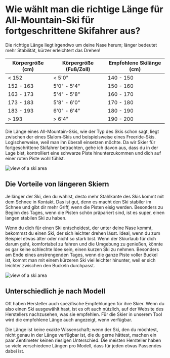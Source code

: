 # Wie wählt man die richtige Länge für All-Mountain-Ski für fortgeschrittene Skifahrer aus?

Die richtige Länge liegt irgendwo um deine Nase herum; länger bedeutet mehr Stabilität, kürzer erleichtert das Drehen!

| Körpergröße (cm) | Körpergröße (Fuß/Zoll) | Empfohlene Skilänge (cm) |
|------------------|------------------------|--------------------------|
| < 152            | < 5'0"                 | 140 - 150                |
| 152 - 163        | 5'0" - 5'4"            | 150 - 160                |
| 163 - 173        | 5'4" - 5'8"            | 160 - 170                |
| 173 - 183        | 5'8" - 6'0"            | 170 - 180                |
| 183 - 193        | 6'0" - 6'4"            | 180 - 190                |
| > 193            | > 6'4"                 | 190 - 200                |

Die Länge eines All-Mountain-Skis, wie der Typ des Skis schon sagt, liegt zwischen der eines Slalom-Skis und beispielsweise eines Freeride-Skis. Logischerweise, weil man ihn überall einsetzen möchte. Da wir Skier für fortgeschrittene Skifahrer betrachten, gehe ich davon aus, dass du in der Lage bist, kontrolliert eine schwarze Piste hinunterzukommen und dich auf einer roten Piste wohl fühlst.

![view of a ski area](/images/banner-2.jpeg)

## Die Vorteile von längeren Skiern

Je länger der Ski, den du wählst, desto mehr Stahlkante des Skis kommt mit dem Schnee in Kontakt. Das ist gut, denn es macht den Ski stabiler im Schnee und gibt dir mehr Griff, wenn die Pisten eisig werden. Besonders zu Beginn des Tages, wenn die Pisten schön präpariert sind, ist es super, einen langen stabilen Ski zu haben.

Wenn du dich für einen Ski entscheidest, der unter deine Nase kommt, bekommst du einen Ski, der sich leichter drehen lässt. Ideal, wenn du zum Beispiel etwas älter oder nicht so stark bist. Wenn der Skiurlaub für dich darum geht, komfortabel zu fahren und die Umgebung zu genießen, könnte es gar keine schlechte Idee sein, einen kurzen Ski zu nehmen. Besonders am Ende eines anstrengenden Tages, wenn die ganze Piste voller Buckel ist, kommt man mit einem kürzeren Ski viel leichter hinunter, weil er sich leichter zwischen den Buckeln durchpasst.

![view of a ski area](/images/banner-3.jpeg)

## Unterschiedlich je nach Modell

Oft haben Hersteller auch spezifische Empfehlungen für ihre Skier. Wenn du also einen Ski ausgewählt hast, ist es oft auch nützlich, auf der Website des Herstellers nachzusehen, was sie empfehlen. Für die Skier in unserem Tool wird die empfohlene Länge auch angezeigt, wenn verfügbar.

Die Länge ist keine exakte Wissenschaft; wenn der Ski, den du möchtest, nicht genau in der Länge verfügbar ist, die du gerne hättest, machen ein paar Zentimeter keinen riesigen Unterschied. Die meisten Hersteller haben so viele verschiedene Längen pro Modell, dass für jeden etwas Passendes dabei ist.
